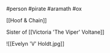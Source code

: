 #person #pirate #aramath #ox

[[Hoof & Chain]]

Sister of [[Victoria 'The Viper' Voltane]]

![[Evelyn 'V' Holdt.jpg]]